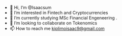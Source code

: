 - 👋 Hi, I’m @Isaacsum
- 👀 I’m interested in Fintech and Cryptocurrencies 
- 🌱 I’m currently studying MSc Financial Engeneering .
- 💞️ I’m looking to collaborate on Tokenomics
- 📫 How to reach me kiplimoisaac9@gmail.com 

<!---
Isaacsum/Isaacsum is a ✨ special ✨ repository because its `README.md` (this file) appears on your GitHub profile.
You can click the Preview link to take a look at your changes.
--->
